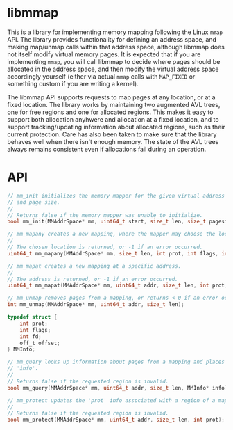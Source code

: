 # libmmap

This is a library for implementing memory mapping following the Linux `mmap`
API. The library provides functionality for defining an address space, and
making map/unmap calls within that address space, although libmmap does not
itself modify virtual memory pages. It is expected that if you are implementing
`mmap`, you will call libmmap to decide where pages should be allocated in the
address space, and then modify the virtual address space accordingly yourself
(either via actual `mmap` calls with `MAP_FIXED` or something custom if you are
writing a kernel).

The libmmap API supports requests to map pages at any location, or at a fixed
location. The library works by maintaining two augmented AVL trees, one for
free regions and one for allocated regions. This makes it easy to support both
allocation anyhwere and allocation at a fixed location, and to support
tracking/updating information about allocated regions, such as their current
protection. Care has also been taken to make sure that the library behaves well
when there isn't enough memory. The state of the AVL trees always remains
consistent even if allocations fail during an operation.

# API

```c
// mm_init initializes the memory mapper for the given virtual address region
// and page size.
//
// Returns false if the memory mapper was unable to initialize.
bool mm_init(MMAddrSpace* mm, uint64_t start, size_t len, size_t pagesize);

// mm_mapany creates a new mapping, where the mapper may choose the location.
//
// The chosen location is returned, or -1 if an error occurred.
uint64_t mm_mapany(MMAddrSpace* mm, size_t len, int prot, int flags, int fd, off_t offset);

// mm_mapat creates a new mapping at a specific address.
//
// The address is returned, or -1 if an error occurred.
uint64_t mm_mapat(MMAddrSpace* mm, uint64_t addr, size_t len, int prot, int flags, int fd, off_t offset);

// mm_unmap removes pages from a mapping, or returns < 0 if an error occurred.
int mm_unmap(MMAddrSpace* mm, uint64_t addr, size_t len);

typedef struct {
    int prot;
    int flags;
    int fd;
    off_t offset;
} MMInfo;

// mm_query looks up information about pages from a mapping and places it in
// 'info'.
//
// Returns false if the requested region is invalid.
bool mm_query(MMAddrSpace* mm, uint64_t addr, size_t len, MMInfo* info);

// mm_protect updates the 'prot' info associated with a region of a mapping.
//
// Returns false if the requested region is invalid.
bool mm_protect(MMAddrSpace* mm, uint64_t addr, size_t len, int prot);
```
